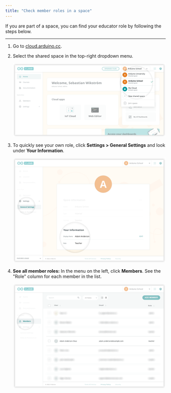 ```yaml
---
title: "Check member roles in a space"
---
```


If you are part of a space, you can find your educator role by following the steps below.

---

1. Go to [cloud.arduino.cc](https://cloud.arduino.cc/).

2. Select the shared space in the top-right dropdown menu.

   ![Selecting a shared space in the space dropdown menu.](img/cloud-space-dropdown-shared.png)

3. To quickly see your own role, click **Settings > General Settings** and look under **Your Information**.

   ![Checking your role under "Your Information" in General Settings.](img/space-your-role.png)

4. **See all member roles:** In the menu on the left, click **Members**. See the "Role" column for each member in the list.

   ![A list of members in the space, inside the "Members" tab. Each row includes the member's username, email and role.](img/space-members.png)
